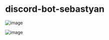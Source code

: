 # discord-bot-sebastyan

![image](https://user-images.githubusercontent.com/70542011/128197941-7305b466-530f-449b-9d5b-f217b33c3331.png)

![image](https://user-images.githubusercontent.com/70542011/128198140-4e58389f-949e-4e08-b57a-aaf976dfe848.png)

